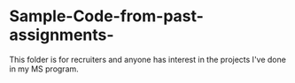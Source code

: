 # Sample-Code-from-past-assignments-

This folder is for recruiters and anyone has interest in the projects I've done in my MS program.
